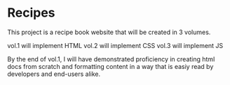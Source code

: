 # Recipes
This project is a recipe book website that will be created in 3 volumes.

vol.1 will implement HTML
vol.2 will implement CSS
vol.3 will implement JS

By the end of vol.1, I will have demonstrated proficiency in creating html docs from scratch and formatting content in a way that is easiy read by developers and end-users alike.
